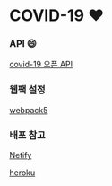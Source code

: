 # COVID-19 :heart:

### API :smile:
[covid-19 오픈 API](https://www.data.go.kr/data/15043378/openapi.do)

### 웹팩 설정
[webpack5](https://webpack.js.org/concepts/)

### 배포 참고
[Netify](https://jojoldu.tistory.com/546)

[heroku](https://velog.io/@jjunyjjuny/Node.js-%ED%94%84%EB%A1%9C%EC%A0%9D%ED%8A%B8-%EB%B0%B0%ED%8F%AC%ED%95%98%EA%B8%B0-Heroku)
